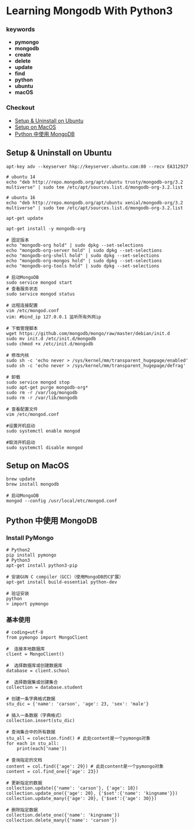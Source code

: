 
# Learning Mongodb With Python3

### keywords

- **pymongo**
- **mongodb**
- **create**
- **delete**
- **update**
- **find**
- **python**
- **ubuntu**
- **macOS**

### Checkout

- [Setup & Uninstall on Ubuntu](#setup-uninstall-on-ubuntu)
- [Setup on MacOS](#setup-on-macos)
- [Python 中使用 MongoDB](#python-mongodb)

## Setup & Uninstall on Ubuntu

```
apt-key adv --keyserver hkp://keyserver.ubuntu.com:80 --recv EA312927

# ubuntu 14
echo "deb http://repo.mongodb.org/apt/ubuntu trusty/mongodb-org/3.2 multiverse" | sudo tee /etc/apt/sources.list.d/mongodb-org-3.2.list

# ubuntu 16
echo "deb http://repo.mongodb.org/apt/ubuntu xenial/mongodb-org/3.2 multiverse" | sudo tee /etc/apt/sources.list.d/mongodb-org-3.2.list

apt-get update

apt-get install -y mongodb-org

# 固定版本
echo "mongodb-org hold" | sudo dpkg --set-selections
echo "mongodb-org-server hold" | sudo dpkg --set-selections
echo "mongodb-org-shell hold" | sudo dpkg --set-selections
echo "mongodb-org-mongos hold" | sudo dpkg --set-selections
echo "mongodb-org-tools hold" | sudo dpkg --set-selections

# 启动MongoDB
sudo service mongod start
# 查看服务状态
sudo service mongod status

# 远程连接配置
vim /etc/mongod.conf
vim: #bind_ip 127.0.0.1 监听所有外网ip

# 下载管理脚本
wget https://github.com/mongodb/mongo/raw/master/debian/init.d
sudo mv init.d /etc/init.d/mongodb
sudo chmod +x /etc/init.d/mongodb

# 修改内核
sudo sh -c 'echo never > /sys/kernel/mm/transparent_hugepage/enabled'
sudo sh -c 'echo never > /sys/kernel/mm/transparent_hugepage/defrag'

# 卸载
sudo service mongod stop
sudo apt-get purge mongodb-org*
sudo rm -r /var/log/mongodb
sudo rm -r /var/lib/mongodb

# 查看配置文件
vim /etc/mongod.conf

#设置开机启动
sudo systemctl enable mongod

#取消开机启动
sudo systemctl disable mongod
```

## Setup on MacOS

```
brew update
brew install mongodb

# 启动MongoDB
mongod --config /usr/local/etc/mongod.conf
```

## Python 中使用 MongoDB

### Install PyMongo

```
# Python2
pip install pymongo
# Python3
apt-get install python3-pip

# 安装GUN C compiler（GCC）（使用MongoDB的C扩展）
apt-get install build-essential python-dev

# 验证安装
python
> import pymongo
```

### 基本使用

```
# coding=utf-8
from pymongo import MongoClient

#  连接本地数据库
client = MongoClient()

#  选择数据库或创建数据库
database = client.school

#  选择数据集或创建集合
collection = database.student

# 创建一条字典格式数据
stu_dic = {'name': 'carson', 'age': 23, 'sex': 'male'}

# 插入一条数据（字典格式）
collection.insert(stu_dic)

# 查询集合中的所有数据
stu_all = colection.find() # 此处content是一个pymongo对象
for each in stu_all:
    print(each['name'])

# 查询指定的文档
content = col.find({'age': 29}) # 此处content是一个pymongo对象
content = col.find_one({'age': 23})

# 更新指定的数据
collection.update({'name': 'carson'}, {'age': 18})
collection.update_one({'age': 20}, {'$set':{'name': 'kingname'}})
collection.update_many({'age': 20}, {'$set':{'age': 30}})

# 删除指定数据
collection.delete_one({'name': 'kingname'})
collection.delete_many({'name': 'carson'})
```
